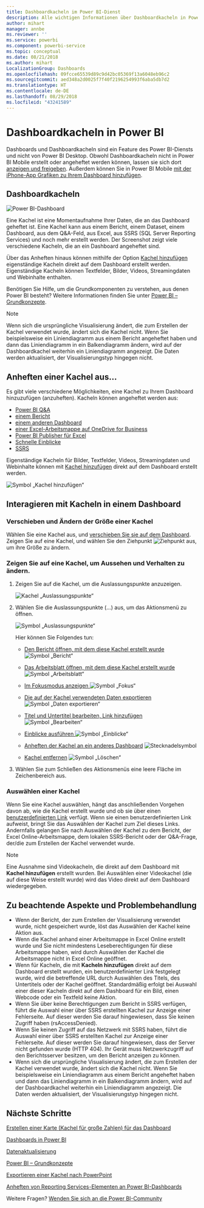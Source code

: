```yaml
---
title: Dashboardkacheln im Power BI-Dienst
description: Alle wichtigen Informationen über Dashboardkacheln in Power BI. Dies schließt Kacheln ein, die über SQL Server Reporting Services (SSRS) erstellt wurden.
author: mihart
manager: annbe
ms.reviewer: ''
ms.service: powerbi
ms.component: powerbi-service
ms.topic: conceptual
ms.date: 08/21/2018
ms.author: mihart
LocalizationGroup: Dashboards
ms.openlocfilehash: 09fcce65539d89c9d42bc05369f13a6048eb96c2
ms.sourcegitcommit: aed348a2d0025f7f40f2196254993f6aba5db7d2
ms.translationtype: HT
ms.contentlocale: de-DE
ms.lasthandoff: 08/29/2018
ms.locfileid: "43241589"
---
```

# <a name="dashboard-tiles-in-power-bi"></a>Dashboardkacheln in Power BI
Dashboards und Dashboardkacheln sind ein Feature des Power BI-Diensts und nicht von Power BI Desktop. Obwohl Dashboardkacheln nicht in Power BI Mobile erstellt oder angeheftet werden können, lassen sie sich dort [anzeigen und freigeben](mobile-tiles-in-the-mobile-apps.md). Außerdem können Sie in Power BI Mobile [mit der iPhone-App Grafiken zu Ihrem Dashboard hinzufügen](mobile-iphone-app-get-started.md).

## <a name="dashboard-tiles"></a>Dashboardkacheln
![Power BI-Dashboard](media/service-dashboard-tiles/power-bi-dashboard.png)

Eine Kachel ist eine Momentaufnahme Ihrer Daten, die an das Dashboard geheftet ist. Eine Kachel kann aus einem Bericht, einem Dataset, einem Dashboard, aus dem Q&A-Feld, aus Excel, aus SSRS (SQL Server Reporting Services) und noch mehr erstellt werden.  Der Screenshot zeigt viele verschiedene Kacheln, die an ein Dashboard angeheftet sind.

Über das Anheften hinaus können mithilfe der Option [Kachel hinzufügen](service-dashboard-add-widget.md) eigenständige Kacheln direkt auf dem Dashboard erstellt werden. Eigenständige Kacheln können Textfelder, Bilder, Videos, Streamingdaten und Webinhalte enthalten.

Benötigen Sie Hilfe, um die Grundkomponenten zu verstehen, aus denen Power BI besteht?  Weitere Informationen finden Sie unter [Power BI – Grundkonzepte](service-basic-concepts.md).

> [!NOTE]
> Wenn sich die ursprüngliche Visualisierung ändert, die zum Erstellen der Kachel verwendet wurde, ändert sich die Kachel nicht.  Wenn Sie beispielsweise ein Liniendiagramm aus einem Bericht angeheftet haben und dann das Liniendiagramm in ein Balkendiagramm ändern, wird auf der Dashboardkachel weiterhin ein Liniendiagramm angezeigt. Die Daten werden aktualisiert, der Visualisierungstyp hingegen nicht.
> 
> 

## <a name="pin-a-tile-from"></a>Anheften einer Kachel aus...
Es gibt viele verschiedene Möglichkeiten, eine Kachel zu Ihrem Dashboard hinzuzufügen (anzuheften). Kacheln können angeheftet werden aus:

* [Power BI Q&A](service-dashboard-pin-tile-from-q-and-a.md)
* [einem Bericht](service-dashboard-pin-tile-from-report.md)
* [einem anderen Dashboard](service-pin-tile-to-another-dashboard.md)
* [einer Excel-Arbeitsmappe auf OneDrive for Business](service-dashboard-pin-tile-from-excel.md)
* [Power BI Publisher für Excel](publisher-for-excel.md)
* [Schnelle Einblicke](service-insights.md)
* [SSRS](https://msdn.microsoft.com/library/mt604784.aspx)

Eigenständige Kacheln für Bilder, Textfelder, Videos, Streamingdaten und Webinhalte können mit [Kachel hinzufügen](service-dashboard-add-widget.md) direkt auf dem Dashboard erstellt werden.

  ![Symbol „Kachel hinzufügen“](media/service-dashboard-tiles/add_widgetnew.png)

## <a name="interacting-with-tiles-on-a-dashboard"></a>Interagieren mit Kacheln in einem Dashboard
### <a name="move-and-resize-a-tile"></a>Verschieben und Ändern der Größe einer Kachel
Wählen Sie eine Kachel aus, und [verschieben Sie sie auf dem Dashboard](service-dashboard-edit-tile.md). Zeigen Sie auf eine Kachel, und wählen Sie den Ziehpunkt ![Ziehpunkt](media/service-dashboard-tiles/resize-handle.jpg) aus, um ihre Größe zu ändern.

### <a name="hover-over-a-tile-to-change-the-appearance-and-behavior"></a>Zeigen Sie auf eine Kachel, um Aussehen und Verhalten zu ändern.
1. Zeigen Sie auf die Kachel, um die Auslassungspunkte anzuzeigen.
   
    ![Kachel „Auslassungspunkte“](media/service-dashboard-tiles/ellipses_new.png)
2. Wählen Sie die Auslassungspunkte (...) aus, um das Aktionsmenü zu öffnen.
   
    ![Symbol „Auslassungspunkte“](media/service-dashboard-tiles/power-bi-tile-menu.png)
   
    Hier können Sie Folgendes tun:
   
   * [Den Bericht öffnen, mit dem diese Kachel erstellt wurde ](service-reports.md) ![Symbol „Bericht“](media/service-dashboard-tiles/chart-icon.jpg)  
   
   * [Das Arbeitsblatt öffnen, mit dem diese Kachel erstellt wurde ](service-reports.md) ![Symbol „Arbeitsblatt“](media/service-dashboard-tiles/power-bi-open-worksheet.png)  
     
    * [Im Fokusmodus anzeigen ](service-focus-mode.md) ![Symbol „Fokus“](media/service-dashboard-tiles/fullscreen-icon.jpg)  
     * [Die auf der Kachel verwendeten Daten exportieren](power-bi-visualization-export-data.md) ![Symbol „Daten exportieren“](media/service-dashboard-tiles/export-icon.png)
     * [Titel und Untertitel bearbeiten, Link hinzufügen](service-dashboard-edit-tile.md) ![Symbol „Bearbeiten“](media/service-dashboard-tiles/pencil-icon.jpg)
     * [Einblicke ausführen ](service-insights.md) ![Symbol „Einblicke“](media/service-dashboard-tiles/power-bi-insights.png)
     * [Anheften der Kachel an ein anderes Dashboard](service-pin-tile-to-another-dashboard.md)
       ![Stecknadelsymbol](media/service-dashboard-tiles/pin-icon.jpg)
     * [Kachel entfernen](service-dashboard-edit-tile.md)
     ![Symbol „Löschen“](media/service-dashboard-tiles/trash-icon.png)
3. Wählen Sie zum Schließen des Aktionsmenüs eine leere Fläche im Zeichenbereich aus.

### <a name="select-click-a-tile"></a>Auswählen einer Kachel
Wenn Sie eine Kachel auswählen, hängt das anschließenden Vorgehen davon ab, wie die Kachel erstellt wurde und ob sie über einen [benutzerdefinierten Link](service-dashboard-edit-tile.md) verfügt. Wenn sie einen benutzerdefinierten Link aufweist, bringt Sie das Auswählen der Kachel zum Ziel dieses Links. Andernfalls gelangen Sie nach Auswählen der Kachel zu dem Bericht, der Excel Online-Arbeitsmappe, dem lokalen SSRS-Bericht oder der Q&A-Frage, der/die zum Erstellen der Kachel verwendet wurde.

> [!NOTE]
> Eine Ausnahme sind Videokacheln, die direkt auf dem Dashboard mit **Kachel hinzufügen** erstellt wurden. Bei Auswählen einer Videokachel (die auf diese Weise erstellt wurde) wird das Video direkt auf dem Dashboard wiedergegeben.   
> 
> 

## <a name="considerations-and-troubleshooting"></a>Zu beachtende Aspekte und Problembehandlung
* Wenn der Bericht, der zum Erstellen der Visualisierung verwendet wurde, nicht gespeichert wurde, löst das Auswählen der Kachel keine Aktion aus.
* Wenn die Kachel anhand einer Arbeitsmappe in Excel Online erstellt wurde und Sie nicht mindestens Leseberechtigungen für diese Arbeitsmappe haben, wird durch Auswählen der Kachel die Arbeitsmappe nicht in Excel Online geöffnet.
* Wenn für Kacheln, die mit **Kacheln hinzufügen** direkt auf dem Dashboard erstellt wurden, ein benutzerdefinierter Link festgelegt wurde, wird die betreffende URL durch Auswählen des Titels, des Untertitels oder der Kachel geöffnet.  Standardmäßig erfolgt bei Auswahl einer dieser Kacheln direkt auf dem Dashboard für ein Bild, einen Webcode oder ein Textfeld keine Aktion.
* Wenn Sie über keine Berechtigungen zum Bericht in SSRS verfügen, führt die Auswahl einer über SSRS erstellten Kachel zur Anzeige einer Fehlerseite. Auf dieser werden Sie darauf hingewiesen, dass Sie keinen Zugriff haben (rsAccessDenied).
* Wenn Sie keinen Zugriff auf das Netzwerk mit SSRS haben, führt die Auswahl einer über SSRS erstellten Kachel zur Anzeige einer Fehlerseite. Auf dieser werden Sie darauf hingewiesen, dass der Server nicht gefunden wurde (HTTP 404). Ihr Gerät muss Netzwerkzugriff auf den Berichtsserver besitzen, um den Bericht anzeigen zu können.
* Wenn sich die ursprüngliche Visualisierung ändert, die zum Erstellen der Kachel verwendet wurde, ändert sich die Kachel nicht.  Wenn Sie beispielsweise ein Liniendiagramm aus einem Bericht angeheftet haben und dann das Liniendiagramm in ein Balkendiagramm ändern, wird auf der Dashboardkachel weiterhin ein Liniendiagramm angezeigt. Die Daten werden aktualisiert, der Visualisierungstyp hingegen nicht.

## <a name="next-steps"></a>Nächste Schritte
[Erstellen einer Karte (Kachel für große Zahlen) für das Dashboard](power-bi-visualization-card.md)

[Dashboards in Power BI](service-dashboards.md)  

[Datenaktualisierung](refresh-data.md)

[Power BI – Grundkonzepte](service-basic-concepts.md)

[Exportieren einer Kachel nach PowerPoint](http://blogs.msdn.com/b/powerbidev/archive/2015/09/28/integrating-power-bi-tiles-into-office-documents.aspx)

[Anheften von Reporting Services-Elementen an Power BI-Dashboards](https://msdn.microsoft.com/library/mt604784.aspx)

Weitere Fragen? [Wenden Sie sich an die Power BI-Community](http://community.powerbi.com/)

